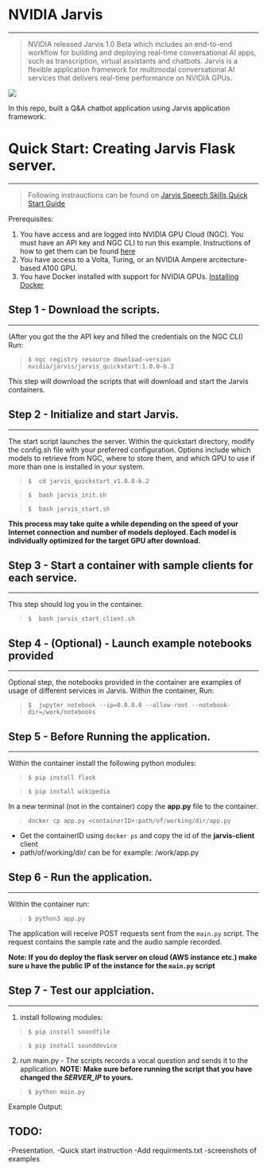 # NVIDIA Jarvis
---
> NVIDIA released Jarvis 1.0 Beta which includes an end-to-end workflow for building and deploying real-time conversational AI apps, such as transcription, virtual assistants and chatbots. Jarvis is a flexible application framework for multimodal conversational AI services that delivers real-time performance on NVIDIA GPUs.

![](https://developer-blogs.nvidia.com/news/wp-content/uploads/sites/3/2021/02/Jarvis-Beta-Featured-Image.png)

In this repo, built a Q&A chatbot application using Jarvis application framework.

# Quick Start: Creating Jarvis Flask server.
---
> Following instrauctions can be found on [Jarvis Speech Skills Quick Start Guide](https://docs.nvidia.com/deeplearning/jarvis/user-guide/docs/quick-start-guide.html)

Prerequisites:
1.  You have access and are logged into NVIDIA GPU Cloud (NGC). You must have an API key and NGC CLI to run this example. Instructions of how to get them can be found [here](https://ngc.nvidia.com/setup/installers/cli)  
3.  You have access to a Volta, Turing, or an NVIDIA Ampere arcitecture-based A100 GPU.
4.  You have Docker installed with support for NVIDIA GPUs. [Installing Docker](https://docs.docker.com/engine/install/)
 
## Step 1 - Download the scripts.
---

(After you got the the API key and filled the credentials on the NGC CLI)
Run:
> `$ ngc registry resource download-version nvidia/jarvis/jarvis_quickstart:1.0.0-b.2`
 
This step will download the scripts that will download and start the Jarvis containers.

## Step 2 - Initialize and start Jarvis.
---
The start script launches the server. Within the quickstart directory, modify the config.sh file with your preferred configuration. Options include which models to retrieve from NGC, where to store them, and which GPU to use if more than one is installed in your system.

> `$  cd jarvis_quickstart_v1.0.0-b.2`

> `$  bash jarvis_init.sh`

> `$  bash jarvis_start.sh`

**This process may take quite a while depending on the speed of your Internet connection and number of models deployed. Each model is individually optimized for the target GPU after download.**

## Step 3 - Start a container with sample clients for each service.
---
This step should log you in the container.
> `$  bash jarvis_start_client.sh`

## Step 4 - (Optional) - Launch example notebooks provided
---
Optional step, the notebooks provided in the container are examples of usage of different services in Jarvis.
Within the container, Run:
> `$  jupyter notebook --ip=0.0.0.0 --allow-root --notebook-dir=/work/notebooks`

## Step 5 - Before Running the application.
---
Within the container install the following python modules:

> `$ pip install flask`

> `$ pip install wikipedia`

In a new terminal (not in the container) copy the **app.py** file to the container.

> `docker cp app.py <containerID>:path/of/working/dir/app.py`

* Get the containerID using `docker ps` and copy the id of the **jarvis-client** client
* path/of/working/dir/ can be for example: /work/app.py

## Step 6 - Run the application.
---
Within the container run:

> `$ python3 app.py`

The application will receive POST requests sent from the `main.py` script.
The request contains the sample rate and the audio sample recorded.

**Note: If you do deploy the flask server on cloud (AWS instance etc.) make sure u have the public IP of the instance for the `main.py` script**

## Step 7 - Test our applciation.
---
1.  install following modules:

> `$ pip install soundfile`

> `$ pip install sounddevice `

2.  run main.py - The scripts records a vocal question and sends it to the application.
**NOTE: Make sure before running the script that you have changed the *SERVER_IP* to yours.**

> `$ python main.py`

Example Output:

## TODO:
-Presentation.
-Quick start instruction
-Add requirments.txt
-screenshots of examples
